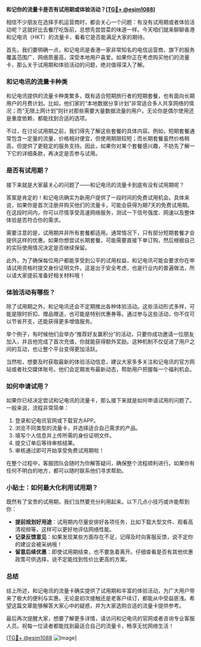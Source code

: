 **和记你的流量卡是否有试用期或体验活动？[[TG💪+ @esim1088](https://t.me/s/esim1088)]**

相信不少朋友在选择手机运营商时，都会关心一个问题：有没有试用期或者体验活动呢？这就好比去餐厅吃饭前，总想先尝尝菜的味道一样。今天咱们就来聊聊香港和记电讯（HKT）的流量卡，看看它是否能满足大家的期待。

首先，我们要明确一点，和记电讯是香港一家非常知名的电信运营商，旗下的服务覆盖范围广、网络质量高，深受本地用户喜爱。如果你正在考虑购买他们的流量卡，那么关于试用期和体验活动的问题，绝对值得深入了解。

### 和记电讯的流量卡种类

和记电讯提供的流量卡种类繁多，既有适合短期旅行者的短期套餐，也有面向长期用户的月费计划。比如，他们家的“本地数据分享计划”非常适合多人共享网络的情况；而“无限上网计划”则针对那些需要大量数据流量的用户。无论你是偶尔使用还是重度依赖，都能找到合适的选项。

不过，在讨论试用期之前，我们得先了解这些套餐的具体内容。例如，短期套餐通常包含一定量的流量，价格相对便宜，但使用期限较短；而长期套餐虽然价格稍高，但提供了更稳定的服务支持。因此，如果你对某个套餐感兴趣，不妨先了解一下它的详细条款，再决定是否参与试用。

### 是否有试用期？

接下来就是大家最关心的问题了——和记电讯的流量卡到底有没有试用期呢？

答案是肯定的！和记电讯确实为新用户提供了一段时间的免费试用机会。具体来说，如果你是首次注册并购买他们的流量卡，可能会获得为期7天的免费试用期。在这段时间内，你可以尽情享受高速网络服务，测试一下信号强度、网速以及整体体验是否符合你的需求。

需要注意的是，试用期并非所有套餐都适用。通常情况下，只有部分短期套餐才会提供这样的优惠。如果你想尝试长期套餐，可能需要直接下单订购，然后根据自己的实际使用情况决定是否继续保留。

此外，为了确保每位用户都能享受到公平的试用权益，和记电讯可能会要求你在申请试用资格时提交身份证明文件。这是出于安全考虑，也是行业内的普遍做法，所以请大家提前准备好相关材料哦！

### 体验活动有哪些？

除了试用期之外，和记电讯还会不定期推出各种体验活动。这些活动形式多样，可能是限时折扣、赠品赠送，也可能是特别优惠券等。通过参与这些活动，你不仅可以节省开支，还能获得更多增值服务。

举个例子，有时候他们会举办“推荐好友赢积分”的活动，只要你成功邀请一位朋友加入，并且他完成了首次充值，你就能获得额外奖励。这种机制不仅促进了用户之间的互动，也让整个平台变得更加活跃。

当然啦，想要及时获取最新的体验活动信息，建议大家多多关注和记电讯的官方网站或者社交媒体账号。他们会定期发布最新动态，帮助用户把握每一个福利机会。

### 如何申请试用？

如果你已经决定尝试和记电讯的流量卡，那么接下来就是如何申请试用的问题了。一般来说，流程非常简单：

1. 登录和记电讯官网或下载官方APP。
2. 浏览不同类型的流量卡，并选择适合自己需求的产品。
3. 填写个人信息并上传所需的身份证明文件。
4. 提交订单后等待审核结果。
5. 审核通过即可开始享受免费试用期啦！

在整个过程中，客服团队会随时为你解答疑问，确保整个流程顺利进行。如果你有任何不明白的地方，都可以随时联系他们寻求帮助。

### 小贴士：如何最大化利用试用期？

既然有了宝贵的试用期，我们当然要充分利用起来。以下几点小技巧或许能帮到你：

- **提前规划好用途**：试用期内尽量安排好各项任务，比如下载大型文件、观看高清视频等，这样可以更好地评估网络性能。
- **记录反馈意见**：如果发现某些方面存在不足，记得及时向客服反馈，说不定你的建议会被采纳哦！
- **留意后续优惠**：即使试用期结束，也不要急着离开。仔细查看是否有其他优惠政策可供选择，说不定能找到性价比更高的方案。

### 总结

综上所述，和记电讯的流量卡确实提供了试用期和丰富的体验活动，为广大用户带来了极大的便利与实惠。无论是初次接触还是老客户续订，都能从中受益匪浅。希望这篇文章能够解答大家心中的疑惑，并为大家选购合适的流量卡提供参考。

最后再次提醒大家，想要了解更多详情，请访问和记电讯的官网或者咨询专业客服人员。祝每一位读者都能找到最适合自己的流量卡，畅享无忧网络生活！

[[TG💪+ @esim1088](https://t.me/s/esim1088) ![Image](https://i.postimg.cc/4NQfJmqS/Snipaste-2025-05-13-00-14-12.png)]